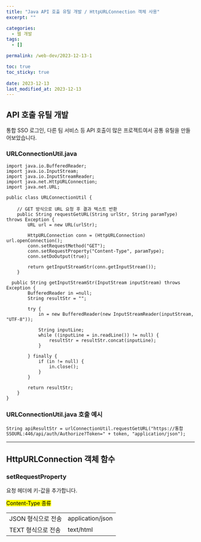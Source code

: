 ```yaml
---
title: "Java API 호출 유틸 개발 / HttpURLConnection 객체 사용"
excerpt: ""

categories:
  - 웹 개발
tags:
  - []

permalink: /web-dev/2023-12-13-1

toc: true
toc_sticky: true
 
date: 2023-12-13
last_modified_at: 2023-12-13
---
```


## API 호출 유틸 개발

통합 SSO 로그인, 다른 팀 서비스 등 API 호출이 많은 프로젝트여서 공통 유틸을 만들어보았습니다.

### URLConnectionUtil.java
```
import java.io.BufferedReader;
import java.io.InputStream;
import java.io.InputStreamReader;
import java.net.HttpURLConnection;
import java.net.URL;

public class URLConnectionUtil {

	// GET 방식으로 URL 요청 후 결과 텍스트 반환
	public String requestGetURL(String urlStr, String paramType) throws Exception {
		URL url = new URL(urlStr);
		
		HttpURLConnection conn = (HttpURLConnection) url.openConnection();
		conn.setRequestMethod("GET");
		conn.setRequestProperty("Content-Type", paramType);
		conn.setDoOutput(true);
	
		return getInputStreamStr(conn.getInputStream());
	}

  public String getInputStreamStr(InputStream inputStream) throws Exception {
		BufferedReader in =null;
		String resultStr = "";
		
		try {
			in = new BufferedReader(new InputStreamReader(inputStream, "UTF-8"));

			String inputLine;
			while ((inputLine = in.readLine()) != null) {
				resultStr = resultStr.concat(inputLine);
			}

		} finally {
			if (in != null) {
				in.close();
			}
		}
		
		return resultStr;
	}
}

```

### URLConnectionUtil.java 호출 예시
```
String apiResultStr = urlConnectionUtil.requestGetURL("https://통합SSOURL:446/api/auth/Authorize?Token=" + token, "application/json");
```

---

## HttpURLConnection 객체 함수

### setRequestProperty
요청 헤더에 키-값을 추가합니다.

<mark>Content-Type 종류</mark>
<table>
  <tbody>
    <tr>
      <td>JSON 형식으로 전송</td>
      <td>application/json</td>
    </tr>
    <tr>
      <td>TEXT 형식으로 전송</td>
      <td>text/html</td>
    </tr>
  </tbody>
</table>
